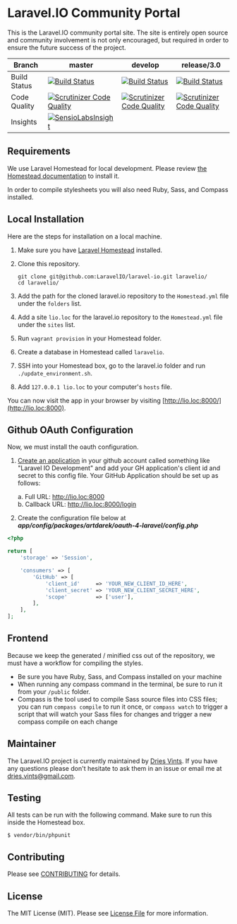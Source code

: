 # Laravel.IO Community Portal

This is the Laravel.IO community portal site. The site is entirely open source and community involvement is not only encouraged, but required in order to ensure the future success of the project.

<table>
    <thead>
        <tr>
            <th>Branch</th>
            <th>master</th>
            <th>develop</th>
            <th>release/3.0</th>
        </tr>
    </thead>
    <tbody>
        <tr>
            <td>Build Status</td>
            <td><a href="https://travis-ci.org/LaravelIO/laravel.io"><img src="https://travis-ci.org/LaravelIO/laravel.io.svg?branch=master" alt="Build Status"></a></td>
            <td><a href="https://travis-ci.org/LaravelIO/laravel.io"><img src="https://travis-ci.org/LaravelIO/laravel.io.svg?branch=develop" alt="Build Status"></a></td>
            <td><a href="https://travis-ci.org/LaravelIO/laravel.io"><img src="https://travis-ci.org/LaravelIO/laravel.io.svg?branch=release%23.0" alt="Build Status"></a></td>
        </tr>
        <tr>
            <td>Code Quality</td>
            <td><a href="https://scrutinizer-ci.com/g/LaravelIO/laravel.io/?branch=master"><img src="https://scrutinizer-ci.com/g/LaravelIO/laravel.io/badges/quality-score.png?b=master" alt="Scrutinizer Code Quality"></a></td>
            <td><a href="https://scrutinizer-ci.com/g/LaravelIO/laravel.io/?branch=develop"><img src="https://scrutinizer-ci.com/g/LaravelIO/laravel.io/badges/quality-score.png?b=develop" alt="Scrutinizer Code Quality"></a></td>
            <td><a href="https://scrutinizer-ci.com/g/LaravelIO/laravel.io/?branch=release%23.0"><img src="https://scrutinizer-ci.com/g/LaravelIO/laravel.io/badges/quality-score.png?b=release%23.0" alt="Scrutinizer Code Quality"></a></td>
        </tr>
        <tr>
            <td>Insights</td>
            <td><a href="https://insight.sensiolabs.com/projects/50a7431f-66b0-4221-8837-7ccf1924031e"><img src="https://insight.sensiolabs.com/projects/50a7431f-66b0-4221-8837-7ccf1924031e/mini.png" alt="SensioLabsInsight"></a></td>
            <td></td>
            <td></td>
        </tr>
    </tbody>
</table>


## Requirements

We use Laravel Homestead for local development. Please review [the Homestead documentation](http://laravel.com/docs/homestead) to install it.

In order to compile stylesheets you will also need Ruby, Sass, and Compass installed.

## Local Installation

Here are the steps for installation on a local machine.

1. Make sure you have [Laravel Homestead](http://laravel.com/docs/homestead) installed.
2. Clone this repository.

    ```
    git clone git@github.com:LaravelIO/laravel-io.git laravelio/
    cd laravelio/
    ```

3. Add the path for the cloned laravel.io repository to the `Homestead.yml` file under the `folders` list.
4. Add a site `lio.loc` for the laravel.io repository to the `Homestead.yml` file under the `sites` list.
5. Run `vagrant provision` in your Homestead folder.
6. Create a database in Homestead called `laravelio`.
7. SSH into your Homestead box, go to the laravel.io folder and run `./update_environment.sh`.
8. Add `127.0.0.1 lio.loc` to your computer's `hosts` file.

You can now visit the app in your browser by visiting [http://lio.loc:8000/](http://lio.loc:8000).

## Github OAuth Configuration

Now, we must install the oauth configuration.

1. [Create an application](https://github.com/settings/applications) in your github account called something like "Laravel IO Development" and add your GH application's client id and secret to this config file. Your GitHub Application should be set up as follows:

    a. Full URL: http://lio.loc:8000  
    b. Callback URL: http://lio.loc:8000/login

2. Create the configuration file below at ***app/config/packages/artdarek/oauth-4-laravel/config.php***

```PHP
<?php

return [
    'storage' => 'Session',

    'consumers' => [
        'GitHub' => [
            'client_id'     => 'YOUR_NEW_CLIENT_ID_HERE',
            'client_secret' => 'YOUR_NEW_CLIENT_SECRET_HERE',
            'scope'         => ['user'],
        ],
    ],
];
```

## Frontend

Because we keep the generated / minified css out of the repository, we must have a workflow for compiling the styles.

- Be sure you have Ruby, Sass, and Compass installed on your machine
- When running any compass command in the terminal, be sure to run it from your `/public` folder.
- Compass is the tool used to compile Sass source files into CSS files; you can run `compass compile` to run it once, or `compass watch` to trigger a script that will watch your Sass files for changes and trigger a new compass compile on each change

## Maintainer

The Laravel.IO project is currently maintained by [Dries Vints](https://github.com/driesvints). If you have any questions please don't hesitate to ask them in an issue or email me at [dries.vints@gmail.com](mailto:dries.vints@gmail.com).

## Testing

All tests can be run with the following command. Make sure to run this inside the Homestead box.

    $ vendor/bin/phpunit

## Contributing

Please see [CONTRIBUTING](CONTRIBUTING.md) for details.

## License

The MIT License (MIT). Please see [License File](LICENSE.md) for more information.

